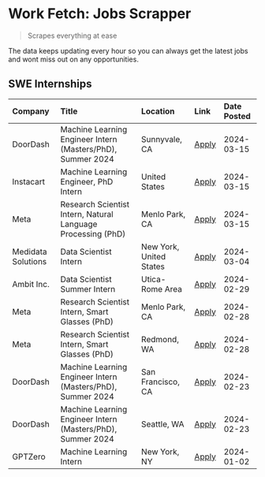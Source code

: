 # Work Fetch: Jobs Scrapper
> Scrapes everything at ease

The data keeps updating every hour so you can always get the latest jobs and wont miss out on any opportunities.

## SWE Internships
<!--START_SECTION:workfetch-->
| Company            | Title                                                        | Location                | Link                                                                                                                                                                                                                                                                   | Date Posted   |
|:-------------------|:-------------------------------------------------------------|:------------------------|:-----------------------------------------------------------------------------------------------------------------------------------------------------------------------------------------------------------------------------------------------------------------------|:--------------|
| DoorDash           | Machine Learning Engineer Intern (Masters/PhD), Summer 2024  | Sunnyvale, CA           | [Apply](https://www.linkedin.com/jobs/view/machine-learning-engineer-intern-masters-phd-summer-2024-at-doordash-3736454973?position=2&pageNum=0&refId=7d7j4cDRuWt3cZ88DmGAWw%3D%3D&trackingId=RUVjGqklmauTNCJtwP%2FtzQ%3D%3D&trk=public_jobs_jserp-result_search-card) | 2024-03-15    |
| Instacart          | Machine Learning Engineer, PhD Intern                        | United States           | [Apply](https://www.linkedin.com/jobs/view/machine-learning-engineer-phd-intern-at-instacart-3815634369?position=5&pageNum=0&refId=7d7j4cDRuWt3cZ88DmGAWw%3D%3D&trackingId=w0XCTY7dMZ%2ByYTln0M9rxw%3D%3D&trk=public_jobs_jserp-result_search-card)                    | 2024-03-15    |
| Meta               | Research Scientist Intern, Natural Language Processing (PhD) | Menlo Park, CA          | [Apply](https://www.linkedin.com/jobs/view/research-scientist-intern-natural-language-processing-phd-at-meta-3858718375?position=7&pageNum=0&refId=7d7j4cDRuWt3cZ88DmGAWw%3D%3D&trackingId=eiHLz97Tm65TOTQiTsiysQ%3D%3D&trk=public_jobs_jserp-result_search-card)      | 2024-03-15    |
| Medidata Solutions | Data Scientist Intern                                        | New York, United States | [Apply](https://www.linkedin.com/jobs/view/data-scientist-intern-at-medidata-solutions-3810253704?position=9&pageNum=0&refId=7d7j4cDRuWt3cZ88DmGAWw%3D%3D&trackingId=OTshS%2BinyJl8bNUuskv3Vw%3D%3D&trk=public_jobs_jserp-result_search-card)                          | 2024-03-04    |
| Ambit Inc.         | Data Scientist Summer Intern                                 | Utica-Rome Area         | [Apply](https://www.linkedin.com/jobs/view/data-scientist-summer-intern-at-ambit-inc-3843121918?position=10&pageNum=0&refId=7d7j4cDRuWt3cZ88DmGAWw%3D%3D&trackingId=XuXgwmm0hL2Uc%2BheYiK0Sg%3D%3D&trk=public_jobs_jserp-result_search-card)                           | 2024-02-29    |
| Meta               | Research Scientist Intern, Smart Glasses (PhD)               | Menlo Park, CA          | [Apply](https://www.linkedin.com/jobs/view/research-scientist-intern-smart-glasses-phd-at-meta-3811308332?position=11&pageNum=0&refId=7d7j4cDRuWt3cZ88DmGAWw%3D%3D&trackingId=fczZ%2FDwscwp8vzwfNkz9%2FQ%3D%3D&trk=public_jobs_jserp-result_search-card)               | 2024-02-28    |
| Meta               | Research Scientist Intern, Smart Glasses (PhD)               | Redmond, WA             | [Apply](https://www.linkedin.com/jobs/view/research-scientist-intern-smart-glasses-phd-at-meta-3811304794?position=12&pageNum=0&refId=7d7j4cDRuWt3cZ88DmGAWw%3D%3D&trackingId=7msut41sxhx67ttrOADOAA%3D%3D&trk=public_jobs_jserp-result_search-card)                   | 2024-02-28    |
| DoorDash           | Machine Learning Engineer Intern (Masters/PhD), Summer 2024  | San Francisco, CA       | [Apply](https://www.linkedin.com/jobs/view/machine-learning-engineer-intern-masters-phd-summer-2024-at-doordash-3736457737?position=3&pageNum=0&refId=7d7j4cDRuWt3cZ88DmGAWw%3D%3D&trackingId=e1jeoxw5w34zQJjN3Oan3w%3D%3D&trk=public_jobs_jserp-result_search-card)   | 2024-02-23    |
| DoorDash           | Machine Learning Engineer Intern (Masters/PhD), Summer 2024  | Seattle, WA             | [Apply](https://www.linkedin.com/jobs/view/machine-learning-engineer-intern-masters-phd-summer-2024-at-doordash-3736455966?position=4&pageNum=0&refId=7d7j4cDRuWt3cZ88DmGAWw%3D%3D&trackingId=12c6ifGp08ESDS88OGYl3g%3D%3D&trk=public_jobs_jserp-result_search-card)   | 2024-02-23    |
| GPTZero            | Machine Learning Intern                                      | New York, NY            | [Apply](https://www.linkedin.com/jobs/view/machine-learning-intern-at-gptzero-3796844451?position=8&pageNum=0&refId=7d7j4cDRuWt3cZ88DmGAWw%3D%3D&trackingId=yOjQtfpD8vYkLu8ByxE0EQ%3D%3D&trk=public_jobs_jserp-result_search-card)                                     | 2024-01-02    |
<!--END_SECTION:workfetch-->
